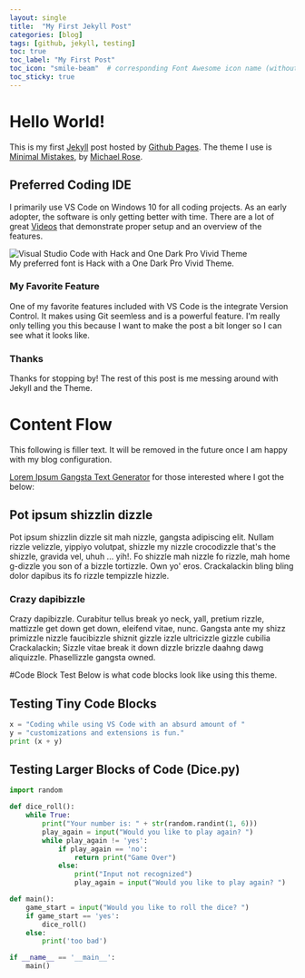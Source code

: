 ```yaml
---
layout: single
title:  "My First Jekyll Post"
categories: [blog]
tags: [github, jekyll, testing]
toc: true
toc_label: "My First Post"
toc_icon: "smile-beam"  # corresponding Font Awesome icon name (without fa prefix)
toc_sticky: true
---
```

# Hello World! 
This is my first [Jekyll](https://jekyllrb.com/) post hosted by [Github Pages](https://pages.github.com/). The theme I use is [Minimal Mistakes](https://mmistakes.github.io/minimal-mistakes/), by [Michael Rose](https://twitter.com/mmistakes).

## Preferred Coding IDE
I primarily use VS Code on Windows 10 for all coding projects. As an early adopter, the software is only getting better with time. There are a lot of great [Videos](https://code.visualstudio.com/docs/getstarted/introvideos#VSCode) that demonstrate proper setup and an overview of the features. 

<img src="{{ site.url }}{{ site.baseurl }}/assets/images/vscode_scheme.JPG" alt="Visual Studio Code with Hack and One Dark Pro Vivid Theme">
<figcaption>My preferred font is Hack with a One Dark Pro Vivid Theme.</figcaption>

### My Favorite Feature
One of my favorite features included with VS Code is the integrate Version Control. It makes using Git seemless and is a powerful feature. I'm really only telling you this because I want to make the post a bit longer so I can see what it looks like.

### Thanks
Thanks for stopping by! The rest of this post is me messing around with Jekyll and the Theme.

# Content Flow
This following is filler text. It will be removed in the future once I am happy with my blog configuration.

[Lorem Ipsum Gangsta Text Generator](http://lorizzle.nl/?feed=1) for those interested where I got the below:

## Pot ipsum shizzlin dizzle

Pot ipsum shizzlin dizzle sit mah nizzle, gangsta adipiscing elit. Nullam rizzle velizzle, yippiyo volutpat, shizzle my nizzle crocodizzle that's the shizzle, gravida vel, uhuh ... yih!. Fo shizzle mah nizzle fo rizzle, mah home g-dizzle you son of a bizzle tortizzle. Own yo' eros. Crackalackin bling bling dolor dapibus its fo rizzle tempizzle hizzle. 

### Crazy dapibizzle

Crazy dapibizzle. Curabitur tellus break yo neck, yall, pretium rizzle, mattizzle get down get down, eleifend vitae, nunc. Gangsta ante my shizz primizzle nizzle faucibizzle shiznit gizzle izzle ultricizzle gizzle cubilia Crackalackin; Sizzle vitae break it down dizzle brizzle daahng dawg aliquizzle. Phasellizzle gangsta owned. 

#Code Block Test
Below is what code blocks look like using this theme.

## Testing Tiny Code Blocks
```python
x = "Coding while using VS Code with an absurd amount of "
y = "customizations and extensions is fun."
print (x + y)
```

## Testing Larger Blocks of Code (Dice.py)
```python
import random

def dice_roll():
    while True:
        print("Your number is: " + str(random.randint(1, 6)))
        play_again = input("Would you like to play again? ")
        while play_again != 'yes':
            if play_again == 'no':
                return print("Game Over")
            else:
                print("Input not recognized")
                play_again = input("Would you like to play again? ")

def main():
    game_start = input("Would you like to roll the dice? ")
    if game_start == 'yes':
        dice_roll()
    else:
        print('too bad')

if __name__ == '__main__':
    main()
```